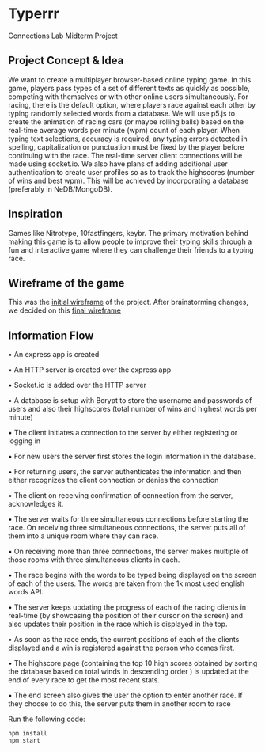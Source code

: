 # Typerrr
Connections Lab Midterm Project

## Project Concept & Idea

We want to create a multiplayer browser-based online typing game. In this game, players pass types of a set of different texts as quickly as possible, competing with themselves or with other online users simultaneously. For racing, there is the default  option, where players race against each other by typing randomly selected words from a database. We will use p5.js to create the animation of racing cars (or maybe rolling balls) based on the real-time average words per minute (wpm) count of each player. When typing text selections, accuracy is required; any typing errors detected in spelling, capitalization or punctuation must be fixed by the player before continuing with the race. The real-time server client connections will be made using socket.io. We also have plans of adding additional user authentication to create user profiles so as to track the highscores (number of wins and best wpm). This will be achieved by incorporating a database (preferably in NeDB/MongoDB). 

## Inspiration

Games like Nitrotype, 10fastfingers, keybr. The primary motivation behind making this game is to allow people to improve their typing skills through a fun and interactive game where they can challenge their friends to a typing race. 

## Wireframe of the game

This was the [initial wireframe](https://github.com/swostikpati/Typerrr/blob/main/Wireframes/initial_wireframe.png) of the project. After brainstorming changes, we decided on this [final wireframe](https://github.com/swostikpati/Typerrr/blob/main/Wireframes/final_wireframe.pdf)

## Information Flow

• An express app is created

• An HTTP server is created over the express app

• Socket.io is added over the HTTP server

• A database is setup with Bcrypt to store the username and passwords of users and also their highscores (total number of wins and highest words per minute)

• The client initiates a connection to the server by either registering or logging in

• For new users the server first stores the login information in the database.

• For returning users, the server authenticates the information and then either recognizes the client connection or denies the connection

• The client on receiving confirmation of connection from the server, acknowledges it.

• The server waits for three simultaneous connections before starting the race. On receiving three simultaneous connections, the server puts all of them into a unique room where they can race. 

• On receiving more than three connections, the server makes multiple of those rooms with three simultaneous clients in each.

• The race begins with the words to be typed being displayed on the screen of each of the users. The words are taken from the 1k most used english words API. 

• The server keeps updating the progress of each of the racing clients in real-time (by showcasing the position of their cursor on the screen) and also updates their position in the race which is displayed in the top.

• As soon as the race ends, the current positions of each of the clients displayed and a win is registered against the person who comes first. 

• The highscore page (containing the top 10 high scores obtained by sorting the database based on total winds in descending order ) is updated at the end of every race to get the most recent stats.

• The end screen also gives the user the option to enter another race. If they choose to do this, the server puts them in another room to race

Run the following code:
```
npm install
npm start
```

